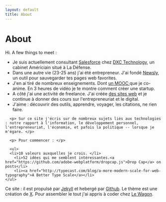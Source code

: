 ```yaml
---
layout: default
title: About
---
```


<div class="post">
	<h1 class="pageTitle">About</h1>
	<p> Hi. A few things to meet :</p>
	<ul>
		<li>Je suis actuellement consultant <a href="http://sass-lang.com/">Salesforce</a> chez <a href="http://compass-style.org/">DXC Technology</a>, un cabinet Américiain situé à La Défense.</li>
  		<li>Dans une autre vie (23-25 ans) j'ai été entrepreneur. J'ai fondé <a href="http://susy.oddbird.net/">Newsly</a>, un outil pour sauvegarder tes pages web favorites.</li>
  		<li>J'en ai tiré de nombreux enseignements. Dont <a href="http://customizr.net/icons/">un MOOC </a>  que je co-anime. En 3 heures de vidéo je te montre comment créer une startup.</li>
  		<li>A côté j'ai une activité de freelance. J'ai créée <a href="http://formspree.io/">des sites web</a> et je continue à donner des cours sur l'entrepreneuriat et le digital.</li>
      <li>J'aime : découvrir des outils, apprendre, voyager, les citations, ne rien faire.</li>
      </ul>  		
      
      <p> Sur ce site j'écris sur de nombreux sujets liés aux technologies : notre rapport à l'information, le développement personnel, l'entrepreneuriat, l'économie, et pafois la politique -- lorsque je m'égare. </p>
      
      <p> Pour commencer : </p>

      <ul>
      <li>10 valeurs auxquelles je crois. </li>
  		<li>52 idées qui me semblent intéressantes.<a href="https://github.com/adobe-webplatform/dropcap.js">Drop Cap</a> on posts</li>
  		<li><a href="http://typecast.com/blog/a-more-modern-scale-for-web-typography">A Better Type Scale</a></li>
  	</ul>

<p> Ce site : il est propulsé par <a href="http://brianmaierjr.com">Jekyll</a> et hebergé par <a href="http://brianmaierjr.com">Github</a>. Le thème est une création de <a href="http://brianmaierjr.com">X</a>. Pour assembler le tout j'ai appris à coder chez <a href="http://brianmaierjr.com">Le Wagon</a>.</p>

</div>
